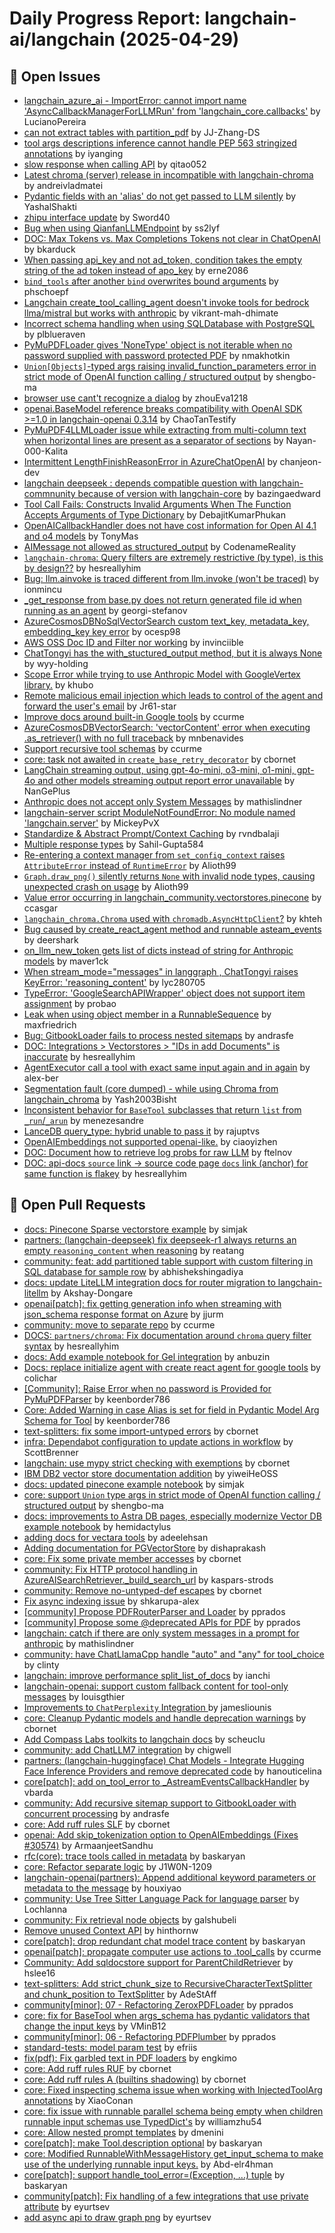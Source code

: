 # Daily Progress Report: langchain-ai/langchain (2025-04-29)

## 🐛 Open Issues
- [langchain_azure_ai - ImportError: cannot import name 'AsyncCallbackManagerForLLMRun' from 'langchain_core.callbacks'](https://github.com/langchain-ai/langchain/issues/31061) by LucianoPereira
- [can not extract tables with partition_pdf](https://github.com/langchain-ai/langchain/issues/31053) by JJ-Zhang-DS
- [tool args descriptions inference cannot handle PEP 563 stringized annotations](https://github.com/langchain-ai/langchain/issues/31051) by iyanging
- [slow response when calling API](https://github.com/langchain-ai/langchain/issues/31048) by qitao052
- [Latest chroma (server) release in incompatible with langchain-chroma](https://github.com/langchain-ai/langchain/issues/31047) by andreivladmatei
- [Pydantic fields with an 'alias' do not get passed to LLM silently](https://github.com/langchain-ai/langchain/issues/31035) by YashalShakti
- [zhipu interface update](https://github.com/langchain-ai/langchain/issues/31032) by Sword40
- [Bug when using QianfanLLMEndpoint](https://github.com/langchain-ai/langchain/issues/31029) by ss2lyf
- [DOC: Max Tokens vs. Max Completions Tokens not clear in ChatOpenAI](https://github.com/langchain-ai/langchain/issues/31024) by bkarduck
- [When passing api_key and not ad_token, condition takes the empty string of the ad token instead of apo_key](https://github.com/langchain-ai/langchain/issues/31010) by erne2086
- [`bind_tools` after another `bind` overwrites bound arguments](https://github.com/langchain-ai/langchain/issues/30983) by phschoepf
- [Langchain create_tool_calling_agent doesn't invoke tools for bedrock llma/mistral but works with anthropic](https://github.com/langchain-ai/langchain/issues/30978) by vikrant-mah-dhimate
- [Incorrect schema handling when using SQLDatabase with PostgreSQL](https://github.com/langchain-ai/langchain/issues/30976) by plblueraven
- [PyMuPDFLoader gives 'NoneType' object is not iterable when no password supplied with password protected PDF](https://github.com/langchain-ai/langchain/issues/30972) by nmakhotkin
- [`Union[Objects]`-typed args raising invalid_function_parameters error in strict mode of OpenAI function calling / structured output](https://github.com/langchain-ai/langchain/issues/30970) by shengbo-ma
- [browser use cant't recognize a dialog](https://github.com/langchain-ai/langchain/issues/30954) by zhouEva1218
- [openai.BaseModel reference breaks compatibility with OpenAI SDK >=1.0 in langchain-openai 0.3.14](https://github.com/langchain-ai/langchain/issues/30933) by ChaoTanTestify
- [PyMuPDF4LLMLoader issue while extracting from multi-column text when horizontal lines are present as a separator of sections](https://github.com/langchain-ai/langchain/issues/30931) by Nayan-000-Kalita
- [Intermittent LengthFinishReasonError in AzureChatOpenAI](https://github.com/langchain-ai/langchain/issues/30924) by chanjeon-dev
- [langchain deepseek : depends compatible question with langchain-commnunity because of version with langchain-core](https://github.com/langchain-ai/langchain/issues/30916) by bazingaedward
- [Tool Call Fails: Constructs Invalid Arguments When The Function Accepts Arguments of Type Dictionary](https://github.com/langchain-ai/langchain/issues/30910) by DebajitKumarPhukan
- [OpenAICallbackHandler does not have cost information for Open AI 4.1 and o4 models](https://github.com/langchain-ai/langchain/issues/30898) by TonyMas
- [AIMessage not allowed as structured_output](https://github.com/langchain-ai/langchain/issues/30885) by CodenameReality
- [`langchain-chroma`: Query filters are extremely restrictive (by type), is this by design??](https://github.com/langchain-ai/langchain/issues/30879) by hesreallyhim
- [Bug: llm.ainvoke is traced different from llm.invoke (won't be traced)](https://github.com/langchain-ai/langchain/issues/30870) by ionmincu
- [_get_response from base.py does not return generated file id when running as an agent](https://github.com/langchain-ai/langchain/issues/30851) by georgi-stefanov
- [AzureCosmosDBNoSqlVectorSearch custom text_key, metadata_key, embedding_key key error](https://github.com/langchain-ai/langchain/issues/30844) by ocesp98
- [AWS OSS Doc ID and Filter nor working](https://github.com/langchain-ai/langchain/issues/30839) by invinciible
- [ChatTongyi has the with_stuctured_output method, but it is always None](https://github.com/langchain-ai/langchain/issues/30838) by wyy-holding
- [Scope Error while trying to use Anthropic Model with GoogleVertex library.](https://github.com/langchain-ai/langchain/issues/30837) by khubo
- [Remote malicious email injection which leads to control of the agent and forward the user's email](https://github.com/langchain-ai/langchain/issues/30833) by Jr61-star
- [Improve docs around built-in Google tools](https://github.com/langchain-ai/langchain/issues/30813) by ccurme
- [AzureCosmosDBVectorSearch: 'vectorContent' error when executing .as_retriever() with no full traceback](https://github.com/langchain-ai/langchain/issues/30801) by mnbenavides
- [Support recursive tool schemas](https://github.com/langchain-ai/langchain/issues/30797) by ccurme
- [core: task not awaited in `create_base_retry_decorator`](https://github.com/langchain-ai/langchain/issues/30791) by cbornet
- [LangChain streaming output, using gpt-4o-mini, o3-mini, o1-mini, gpt-4o and other models streaming output report error unavailable](https://github.com/langchain-ai/langchain/issues/30786) by NanGePlus
- [Anthropic does not accept only System Messages](https://github.com/langchain-ai/langchain/issues/30764) by mathislindner
- [langchain-server script ModuleNotFoundError: No module named 'langchain.server'](https://github.com/langchain-ai/langchain/issues/30745) by MickeyPvX
- [Standardize & Abstract Prompt/Context Caching](https://github.com/langchain-ai/langchain/issues/30875) by rvndbalaji
- [Multiple response types](https://github.com/langchain-ai/langchain/issues/30725) by Sahil-Gupta584
- [Re-entering a context manager from `set_config_context` raises `AttributeError` instead of `RuntimeError`](https://github.com/langchain-ai/langchain/issues/30720) by Alioth99
- [`Graph.draw_png()` silently returns `None` with invalid node types, causing unexpected crash on usage](https://github.com/langchain-ai/langchain/issues/30719) by Alioth99
- [Value error occurring in langchain_community.vectorstores.pinecone](https://github.com/langchain-ai/langchain/issues/30715) by ccasgar
- [`langchain_chroma.Chroma` used with `chromadb.AsyncHttpClient`?](https://github.com/langchain-ai/langchain/issues/30704) by khteh
- [Bug caused by create_react_agent method and runnable asteam_events](https://github.com/langchain-ai/langchain/issues/30708) by deershark
- [on_llm_new_token gets list of dicts instead of string for Anthropic models](https://github.com/langchain-ai/langchain/issues/30703) by maver1ck
- [When stream_mode="messages" in langgraph , ChatTongyi raises KeyError: 'reasoning_content'](https://github.com/langchain-ai/langchain/issues/30689) by lyc280705
- [TypeError: 'GoogleSearchAPIWrapper' object does not support item assignment](https://github.com/langchain-ai/langchain/issues/30674) by probao
- [Leak when using object member in a RunnableSequence](https://github.com/langchain-ai/langchain/issues/30667) by maxfriedrich
- [Bug: GitbookLoader fails to process nested sitemaps](https://github.com/langchain-ai/langchain/issues/30629) by andrasfe
- [DOC: Integrations > Vectorstores > "IDs in add Documents" is inaccurate](https://github.com/langchain-ai/langchain/issues/30622) by hesreallyhim
- [AgentExecutor call a tool with exact same input again and in again](https://github.com/langchain-ai/langchain/issues/30608) by alex-ber
- [Segmentation fault (core dumped) - while using Chroma from langchain_chroma](https://github.com/langchain-ai/langchain/issues/30589) by Yash2003Bisht
- [Inconsistent behavior for `BaseTool` subclasses that return `list` from `_run`/`_arun`](https://github.com/langchain-ai/langchain/issues/30578) by menezesandre
- [LanceDB query_type: hybrid unable to pass it](https://github.com/langchain-ai/langchain/issues/30575) by rajuptvs
- [OpenAIEmbeddings not supported openai-like.](https://github.com/langchain-ai/langchain/issues/30574) by ciaoyizhen
- [DOC: Document how to retrieve log probs for raw LLM](https://github.com/langchain-ai/langchain/issues/30569) by ftelnov
- [DOC: api-docs `source` link -> source code page `docs` link (anchor) for same function is flakey](https://github.com/langchain-ai/langchain/issues/30552) by hesreallyhim

## 🔀 Open Pull Requests
- [docs: Pinecone Sparse vectorstore example](https://github.com/langchain-ai/langchain/pull/31066) by simjak
- [partners: (langchain-deepseek) fix deepseek-r1 always returns an empty `reasoning_content` when reasoning](https://github.com/langchain-ai/langchain/pull/31065) by reatang
- [community: feat: add partitioned table support with custom filtering in SQL database for sample row](https://github.com/langchain-ai/langchain/pull/31064) by abhishekshingadiya
- [docs: update LiteLLM integration docs for router migration to langchain-litellm](https://github.com/langchain-ai/langchain/pull/31063) by Akshay-Dongare
- [openai[patch]: fix getting generation info when streaming with json_schema response format on Azure](https://github.com/langchain-ai/langchain/pull/31062) by jjurm
- [community: move to separate repo](https://github.com/langchain-ai/langchain/pull/31060) by ccurme
- [DOCS: `partners/chroma`: Fix documentation around `chroma` query filter syntax](https://github.com/langchain-ai/langchain/pull/31058) by hesreallyhim
- [docs: Add example notebook for Gel integration](https://github.com/langchain-ai/langchain/pull/31050) by anbuzin
- [Docs: replace initialize agent with create react agent for google tools](https://github.com/langchain-ai/langchain/pull/31043) by colichar
- [[Community]: Raise Error when no password is Provided for PyMuPDFParser](https://github.com/langchain-ai/langchain/pull/31039) by keenborder786
- [Core: Added Warning in case Alias is set for field in Pydantic Model Arg Schema for Tool](https://github.com/langchain-ai/langchain/pull/31036) by keenborder786
- [text-splitters: fix some import-untyped errors](https://github.com/langchain-ai/langchain/pull/31030) by cbornet
- [infra: Dependabot configuration to update actions in workflow](https://github.com/langchain-ai/langchain/pull/31026) by ScottBrenner
- [langchain: use mypy strict checking with exemptions](https://github.com/langchain-ai/langchain/pull/31018) by cbornet
- [IBM DB2 vector store documentation addition](https://github.com/langchain-ai/langchain/pull/31008) by yiweiHeOSS
- [docs: updated pinecone example notebook](https://github.com/langchain-ai/langchain/pull/30993) by simjak
- [core: support `Union` type args in strict mode of OpenAI function calling / structured output](https://github.com/langchain-ai/langchain/pull/30971) by shengbo-ma
- [docs: improvements to Astra DB pages, especially modernize Vector DB example notebook](https://github.com/langchain-ai/langchain/pull/30961) by hemidactylus
- [adding docs for vectara tools](https://github.com/langchain-ai/langchain/pull/30958) by adeelehsan
- [Adding documentation for PGVectorStore](https://github.com/langchain-ai/langchain/pull/30950) by dishaprakash
- [core: Fix some private member accesses](https://github.com/langchain-ai/langchain/pull/30912) by cbornet
- [community: Fix HTTP protocol handling in AzureAISearchRetriever._build_search_url](https://github.com/langchain-ai/langchain/pull/30886) by kaspars-strods
- [community: Remove no-untyped-def escapes](https://github.com/langchain-ai/langchain/pull/30873) by cbornet
- [Fix async indexing issue](https://github.com/langchain-ai/langchain/pull/30869) by shkarupa-alex
- [[community] Propose PDFRouterParser and Loader](https://github.com/langchain-ai/langchain/pull/30847) by pprados
- [[community] Propose some @deprecated APIs for PDF](https://github.com/langchain-ai/langchain/pull/30842) by pprados
- [langchain: catch if there are only system messages in a prompt for anthropic](https://github.com/langchain-ai/langchain/pull/30822) by mathislindner
- [community: have ChatLlamaCpp handle "auto" and "any" for tool_choice](https://github.com/langchain-ai/langchain/pull/30810) by clinty
- [langchain: improve performance split_list_of_docs](https://github.com/langchain-ai/langchain/pull/30808) by ianchi
- [langchain-openai: support custom fallback content for tool-only messages](https://github.com/langchain-ai/langchain/pull/30803) by louisgthier
- [Improvements to `ChatPerplexity` Integration ](https://github.com/langchain-ai/langchain/pull/30802) by jamesliounis
- [core: Cleanup Pydantic models and handle deprecation warnings](https://github.com/langchain-ai/langchain/pull/30799) by cbornet
- [Add Compass Labs toolkits to langchain docs](https://github.com/langchain-ai/langchain/pull/30794) by scheuclu
- [community: add ChatLLM7 integration](https://github.com/langchain-ai/langchain/pull/30765) by chigwell
- [partners: (langchain-huggingface) Chat Models - Integrate Hugging Face Inference Providers and remove deprecated code](https://github.com/langchain-ai/langchain/pull/30733) by hanouticelina
- [core[patch]: add on_tool_error to _AstreamEventsCallbackHandler](https://github.com/langchain-ai/langchain/pull/30709) by vbarda
- [community: Add recursive sitemap support to GitbookLoader with concurrent processing](https://github.com/langchain-ai/langchain/pull/30681) by andrasfe
- [core: Add ruff rules SLF](https://github.com/langchain-ai/langchain/pull/30666) by cbornet
- [openai: Add skip_tokenization option to OpenAIEmbeddings (Fixes #30574)](https://github.com/langchain-ai/langchain/pull/30662) by ArmaanjeetSandhu
- [rfc(core): trace tools called in metadata](https://github.com/langchain-ai/langchain/pull/30631) by baskaryan
- [core: Refactor separate logic](https://github.com/langchain-ai/langchain/pull/30604) by J1W0N-1209
- [langchain-openai(partners): Append additional keyword parameters or metadata to the message](https://github.com/langchain-ai/langchain/pull/30567) by houxiyao
- [community: Use Tree Sitter Language Pack for language parser](https://github.com/langchain-ai/langchain/pull/30514) by Lochlanna
- [community: Fix retrieval node objects](https://github.com/langchain-ai/langchain/pull/30444) by galshubeli
- [Remove unused Context API](https://github.com/langchain-ai/langchain/pull/30382) by hinthornw
- [core[patch]: drop redundant chat model trace content](https://github.com/langchain-ai/langchain/pull/30332) by baskaryan
- [openai[patch]: propagate computer use actions to .tool_calls](https://github.com/langchain-ai/langchain/pull/30329) by ccurme
- [Community: Add sqldocstore support for ParentChildRetriever](https://github.com/langchain-ai/langchain/pull/30300) by hslee16
- [text-splitters: Add strict_chunk_size to RecursiveCharacterTextSplitter and chunk_position to TextSplitter](https://github.com/langchain-ai/langchain/pull/30220) by AdeStAff
- [community[minor]: 07 - Refactoring ZeroxPDFLoader](https://github.com/langchain-ai/langchain/pull/30094) by pprados
- [core: fix for BaseTool when args_schema has pydantic validators that change the input keys](https://github.com/langchain-ai/langchain/pull/30004) by VMinB12
- [community[minor]: 06 - Refactoring PDFPlumber](https://github.com/langchain-ai/langchain/pull/29709) by pprados
- [standard-tests: model param test](https://github.com/langchain-ai/langchain/pull/29595) by efriis
- [fix(pdf): Fix garbled text in PDF loaders](https://github.com/langchain-ai/langchain/pull/29557) by engkimo
- [core: Add ruff rules RUF](https://github.com/langchain-ai/langchain/pull/29353) by cbornet
- [core: Add ruff rules A (builtins shadowing)](https://github.com/langchain-ai/langchain/pull/29312) by cbornet
- [core:  Fixed inspecting schema issue when working with InjectedToolArg annotations](https://github.com/langchain-ai/langchain/pull/28435) by XiaoConan
- [core: fix issue with runnable parallel schema being empty when children runnable input schemas use TypedDict's](https://github.com/langchain-ai/langchain/pull/28196) by williamzhu54
- [core: Allow nested prompt templates](https://github.com/langchain-ai/langchain/pull/28024) by dmenini
- [core[patch]: make Tool.description optional](https://github.com/langchain-ai/langchain/pull/27759) by baskaryan
- [core: Modified RunnableWithMessageHistory get_input_schema to make use of the underlying runnable input keys.](https://github.com/langchain-ai/langchain/pull/27619) by Abd-elr4hman
- [core[patch]: support handle_tool_error=(Exception, ...) tuple](https://github.com/langchain-ai/langchain/pull/27547) by baskaryan
- [community[patch]: Fix handling of a few integrations that use private attribute](https://github.com/langchain-ai/langchain/pull/27014) by eyurtsev
- [add async api to draw graph png](https://github.com/langchain-ai/langchain/pull/25399) by eyurtsev
